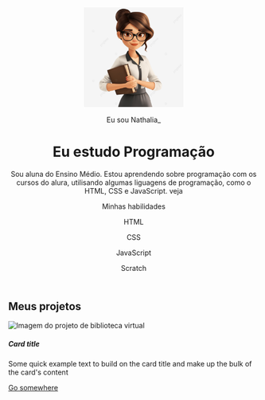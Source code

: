 <!DOCTYPE html>
<html lang="pt-br">

<head>
    <meta charset="UTF-8">
    <meta name="viewport" content="width=device-width, initial-scale=1.0">
    <link href="https://cdn.jsdelivr.net/npm/bootstrap@5.3.2/dist/css/bootstrap.min.css" rel="stylesheet">
    <link rel="stylesheet" href="style.css">
    <title>Meu portfólio</title>
</head>

<body>
    <header class="container text-center">
        <img src="img/avatar-perfil.png" alt="avatar da Nat" class="rounded-circle" width="200" height="200" srcset="">
        <p class="lead">Eu sou Nathalia_</p>
        <h1>Eu estudo Programação</h1>
        <p>Sou aluna do Ensino Médio. Estou aprendendo sobre programação com os cursos do alura, utilisando algumas liguagens de programação, como o HTML, CSS e JavaScript. veja </p>
        <p>Minhas habilidades</p>
        <div>
            <p class="badge bg-secondary">HTML</p>
            <p class="badge bg-secondary">CSS</p>
            <p class="badge bg-secondary">JavaScript</p>
            <p class="badge bg-secondary">Scratch</p>
        </div>
    </header>
    <main class="container">
        <h2>Meus projetos</h2>
        <div class="row">
            <div class="col-md-4">
                <div class="card">
                    <img src="img" class="card-img-top" alt="Imagem do projeto de biblioteca virtual">
                    <div class="card-body">
                     <h5 class="card-title">Card title</h5>
                    <p class="card-text">Some quick example text to build on the card title and make up the bulk of the card's content</p>
                    <a href="#" class="btn btn-primary">Go somewhere</a>
                  </div>
                </div>
           </div>
       </div>
    </main>
</body>

</html>